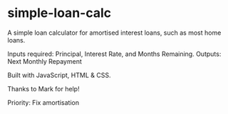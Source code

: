 # simple-loan-calc
A simple loan calculator for amortised interest loans, such as most home loans.

Inputs required: Principal, Interest Rate, and Months Remaining.
Outputs: Next Monthly Repayment

Built with JavaScript, HTML & CSS.

Thanks to Mark for help!

Priority: Fix amortisation
